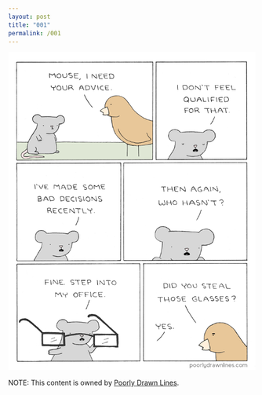 ```yaml
---
layout: post
title: "001"
permalink: /001
---
```


![](/images/001.png)

NOTE: This content is owned by [Poorly Drawn Lines](http://poorlydrawnlines.com/).